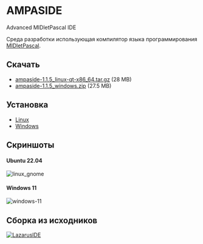 AMPASIDE
========

Advanced MIDletPascal IDE

Среда разработки использующая компилятор языка программирования [MIDletPascal](http://ru.wikipedia.org/wiki/MIDletPascal).

Скачать
-------

- [ampaside-1.1.5_linux-qt-x86_64.tar.gz](https://github.com/Helltar/AMPASIDE/releases/download/v1.1.5/ampaside-1.1.5_linux-qt-x86_64.tar.gz) (28 MB)
- [ampaside-1.1.5_windows.zip](https://github.com/Helltar/AMPASIDE/releases/download/v1.1.5/ampaside-1.1.5_windows.zip) (27.5 MB)

Установка
---------

- [Linux](https://github.com/Helltar/AMPASIDE/blob/master/help/install_linux.md)
- [Windows](https://github.com/Helltar/AMPASIDE/blob/master/help/install_windows.md)

Скриншоты
---------

#### Ubuntu 22.04

![linux_gnome](https://helltar.com/projects/ampaside/screenshots/linux_gnome_gtk.png)

#### Windows 11

![windows-11](https://helltar.com/projects/ampaside/screenshots/windows-11_1.0.3.png)

Сборка из исходников
--------------------

[![LazarusIDE](http://wiki.lazarus.freepascal.org/images/9/94/built_with_lazarus_logo.png)](http://www.lazarus-ide.org)
